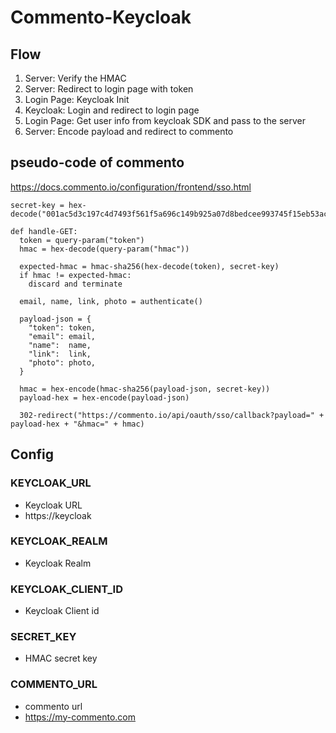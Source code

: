# Commento-Keycloak

## Flow
1. Server: Verify the HMAC
2. Server: Redirect to login page with token
3. Login Page: Keycloak Init
4. Keycloak: Login and redirect to login page
5. Login Page: Get user info from keycloak SDK and pass to the server
6. Server: Encode payload and redirect to commento

## pseudo-code of commento
https://docs.commento.io/configuration/frontend/sso.html
```
secret-key = hex-decode("001ac5d3c197c4d7493f561f5a696c149b925a07d8bedcee993745f15eb53ac6")

def handle-GET:
  token = query-param("token")
  hmac = hex-decode(query-param("hmac"))

  expected-hmac = hmac-sha256(hex-decode(token), secret-key)
  if hmac != expected-hmac:
    discard and terminate

  email, name, link, photo = authenticate()

  payload-json = {
    "token": token,
    "email": email,
    "name":  name,
    "link":  link,
    "photo": photo,
  }

  hmac = hex-encode(hmac-sha256(payload-json, secret-key))
  payload-hex = hex-encode(payload-json)

  302-redirect("https://commento.io/api/oauth/sso/callback?payload=" + payload-hex + "&hmac=" + hmac)
  ```

## Config

### KEYCLOAK_URL
- Keycloak URL
- https://keycloak

### KEYCLOAK_REALM
- Keycloak Realm

### KEYCLOAK_CLIENT_ID
- Keycloak Client id

### SECRET_KEY
- HMAC secret key

### COMMENTO_URL
- commento url
- https://my-commento.com
